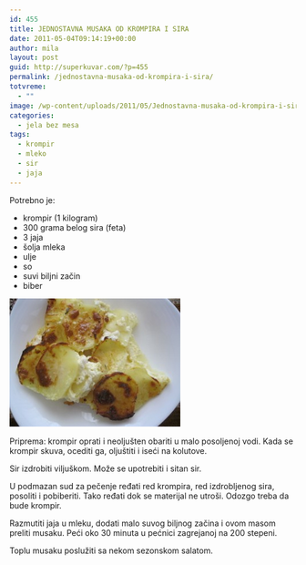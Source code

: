 ```yaml
---
id: 455
title: JEDNOSTAVNA MUSAKA OD KROMPIRA I SIRA
date: 2011-05-04T09:14:19+00:00
author: mila
layout: post
guid: http://superkuvar.com/?p=455
permalink: /jednostavna-musaka-od-krompira-i-sira/
totvreme:
  - ""
image: /wp-content/uploads/2011/05/Jednostavna-musaka-od-krompira-i-sira-940x198.jpg
categories:
  - jela bez mesa
tags:
  - krompir
  - mleko
  - sir
  - jaja
---
```

Potrebno je:

  * krompir (1 kilogram)
  * 300 grama belog sira (feta)
  * 3 jaja
  * šolja mleka
  * ulje
  * so
  * suvi biljni začin
  * biber

<img class="alignnone size-medium wp-image-2912" title="Jednostavna musaka od krompira i sira" src="/wp-content/uploads/2011/05/Jednostavna-musaka-od-krompira-i-sira-300x225.jpg" alt="" width="300" height="225" /> 

Priprema: krompir oprati i neoljušten obariti u malo posoljenoj vodi. Kada se krompir skuva, ocediti ga, oljuštiti i iseći na kolutove.

Sir izdrobiti viljuškom. Može se upotrebiti i sitan sir.

U podmazan sud za pečenje ređati red krompira, red izdrobljenog sira, posoliti i pobiberiti. Tako ređati dok se materijal ne utroši. Odozgo treba da bude krompir.

Razmutiti jaja u mleku, dodati malo suvog biljnog začina i ovom masom preliti musaku. Peći oko 30 minuta u pećnici zagrejanoj na 200 stepeni.

Toplu musaku poslužiti sa nekom sezonskom salatom.